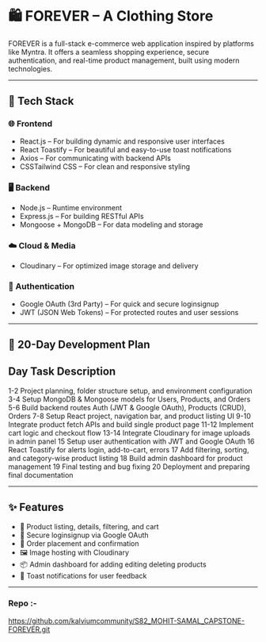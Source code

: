 # 🛍️ FOREVER – A Clothing Store 

FOREVER is a full-stack e-commerce web application inspired by platforms like Myntra. It offers a seamless shopping experience, secure authentication, and real-time product management, built using modern technologies.

---

## 🚀 Tech Stack

### 🌐 Frontend
- React.js – For building dynamic and responsive user interfaces
- React Toastify – For beautiful and easy-to-use toast notifications
- Axios – For communicating with backend APIs
- CSSTailwind CSS – For clean and responsive styling

### 🖥️ Backend
- Node.js – Runtime environment
- Express.js – For building RESTful APIs
- Mongoose + MongoDB – For data modeling and storage

### ☁️ Cloud & Media
- Cloudinary – For optimized image storage and delivery

### 🔐 Authentication
- Google OAuth (3rd Party) – For quick and secure loginsignup
- JWT (JSON Web Tokens) – For protected routes and user sessions

---

## 📅 20-Day Development Plan

 Day   Task Description 
------------------------
 1-2   Project planning, folder structure setup, and environment configuration 
 3-4   Setup MongoDB & Mongoose models for Users, Products, and Orders 
 5-6   Build backend routes Auth (JWT & Google OAuth), Products (CRUD), Orders 
 7-8   Setup React project, navigation bar, and product listing UI 
 9-10  Integrate product fetch APIs and build single product page 
 11-12 Implement cart logic and checkout flow 
 13-14 Integrate Cloudinary for image uploads in admin panel 
 15    Setup user authentication with JWT and Google OAuth 
 16    React Toastify for alerts login, add-to-cart, errors 
 17    Add filtering, sorting, and category-wise product listing 
 18    Build admin dashboard for product management 
 19    Final testing and bug fixing 
 20    Deployment and preparing final documentation 

---

## ✨ Features

- 🛒 Product listing, details, filtering, and cart
- 🔐 Secure loginsignup via Google OAuth
- 🧾 Order placement and confirmation
- 🖼️ Image hosting with Cloudinary
- 📦 Admin dashboard for adding editing deleting products
- 🔔 Toast notifications for user feedback

---


### Repo :- 
https://github.com/kalviumcommunity/S82_MOHIT-SAMAL_CAPSTONE-FOREVER.git